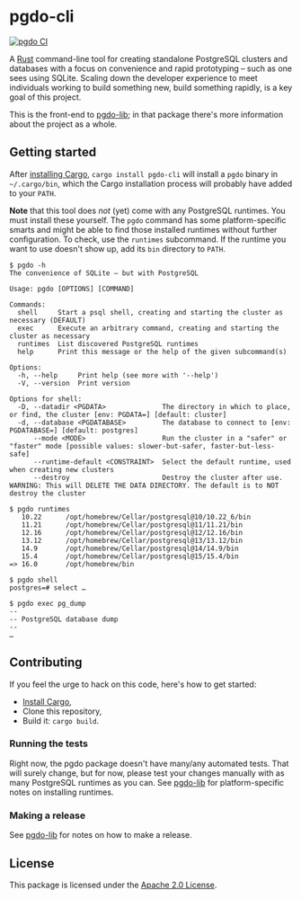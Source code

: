 # pgdo-cli

[![pgdo CI](https://github.com/allenap/pgdo/actions/workflows/build.yml/badge.svg)](https://github.com/allenap/pgdo/actions/workflows/build.yml)

A [Rust](https://www.rust-lang.org/) command-line tool for creating standalone
PostgreSQL clusters and databases with a focus on convenience and rapid
prototyping – such as one sees using SQLite. Scaling down the developer
experience to meet individuals working to build something new, build something
rapidly, is a key goal of this project.

This is the front-end to [pgdo-lib][]; in that package there's more information
about the project as a whole.

[pgdo-lib]: ../pgdo-lib

## Getting started

After [installing Cargo][install-cargo], `cargo install pgdo-cli` will install a
`pgdo` binary in `~/.cargo/bin`, which the Cargo installation process will
probably have added to your `PATH`.

**Note** that this tool does _not_ (yet) come with any PostgreSQL runtimes. You
must install these yourself. The `pgdo` command has some platform-specific
smarts and might be able to find those installed runtimes without further
configuration. To check, use the `runtimes` subcommand. If the runtime you want
to use doesn't show up, add its `bin` directory to `PATH`.

```shellsession
$ pgdo -h
The convenience of SQLite – but with PostgreSQL

Usage: pgdo [OPTIONS] [COMMAND]

Commands:
  shell     Start a psql shell, creating and starting the cluster as necessary (DEFAULT)
  exec      Execute an arbitrary command, creating and starting the cluster as necessary
  runtimes  List discovered PostgreSQL runtimes
  help      Print this message or the help of the given subcommand(s)

Options:
  -h, --help     Print help (see more with '--help')
  -V, --version  Print version

Options for shell:
  -D, --datadir <PGDATA>              The directory in which to place, or find, the cluster [env: PGDATA=] [default: cluster]
  -d, --database <PGDATABASE>         The database to connect to [env: PGDATABASE=] [default: postgres]
      --mode <MODE>                   Run the cluster in a "safer" or "faster" mode [possible values: slower-but-safer, faster-but-less-safe]
      --runtime-default <CONSTRAINT>  Select the default runtime, used when creating new clusters
      --destroy                       Destroy the cluster after use. WARNING: This will DELETE THE DATA DIRECTORY. The default is to NOT destroy the cluster

$ pgdo runtimes
   10.22      /opt/homebrew/Cellar/postgresql@10/10.22_6/bin
   11.21      /opt/homebrew/Cellar/postgresql@11/11.21/bin
   12.16      /opt/homebrew/Cellar/postgresql@12/12.16/bin
   13.12      /opt/homebrew/Cellar/postgresql@13/13.12/bin
   14.9       /opt/homebrew/Cellar/postgresql@14/14.9/bin
   15.4       /opt/homebrew/Cellar/postgresql@15/15.4/bin
=> 16.0       /opt/homebrew/bin

$ pgdo shell
postgres=# select …

$ pgdo exec pg_dump
--
-- PostgreSQL database dump
--
…
```

## Contributing

If you feel the urge to hack on this code, here's how to get started:

- [Install Cargo][install-cargo],
- Clone this repository,
- Build it: `cargo build`.

[install-cargo]: https://crates.io/install

### Running the tests

Right now, the pgdo package doesn't have many/any automated tests. That will
surely change, but for now, please test your changes manually with as many
PostgreSQL runtimes as you can. See [pgdo-lib][] for platform-specific notes on
installing runtimes.

### Making a release

See [pgdo-lib][] for notes on how to make a release.

## License

This package is licensed under the [Apache 2.0 License][].

[Apache 2.0 License]: https://www.apache.org/licenses/LICENSE-2.0

